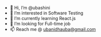 - 👋 Hi, I’m @ubashini
- 👀 I’m interested in Software Testing
- 🌱 I’m currently learning React.js
- 💞️ I’m looking for Full-time job
- 📫 Reach me @ ubanidhauba@gmail.com
<!---
ubashini/ubashini is a ✨ special ✨ repository because its `README.md` (this file) appears on your GitHub profile.
You can click the Preview link to take a look at your changes.
--->
